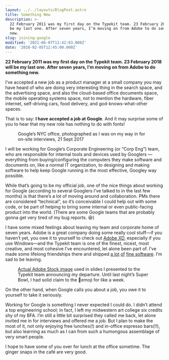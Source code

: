```yaml
---
layout: ../../layouts/BlogPost.astro
title: Something New
description: >-
  22 February 2011 was my first day on the Typekit team. 23 February 2018 will
  be my last one. After seven years, I’m moving on from Adobe to do something
  new.
slug: joining-google
modified: '2021-06-07T12:42:03.000Z'
date: '2018-02-05T12:45:00.000Z'
---
```

**22 February 2011 was my first day on the Typekit team. 23 February 2018 will be my last one. After seven years, I’m moving on from Adobe to do something new.**

I’ve accepted a new job as a product manager at a small company you may have heard of who are doing very interesting thing in the search space, and the advertising space, and also the cloud-based office documents space, the mobile operating systems space, not to mention the hardware, fiber internet, self-driving cars, food delivery, and god-knows-what-other spaces.

That is to say: **I have accepted a job at Google**. And it may surprise some of you to hear that my new role has nothing to do with fonts!

<figure class="wp-block-image size-large"><img src="https://res.cloudinary.com/demaree/image/upload/v1615942065/bitsandletters-assets/0-Lfx5b8jSS9n6uG5x.jpg" alt="" class="wp-image-4122" data-original-src="https://demaree.blog/wp-content/uploads/2021/03/0-Lfx5b8jSS9n6uG5x.jpg"><figcaption>Google’s NYC office, photographed as I was on my way in for on-site interviews, 21 Sept 2017</figcaption></figure>

I will be working for Google’s Corporate Engineering (or “Corp Eng”) team, who are responsible for internal tools and devices used by Googlers — everything from buying/configuring the computers they make software and documents on, like a normal IT organization, to designing and making software to help keep Google running in the most effective, Googley way possible.

While that’s going to be my official job, one of the nice things about working for Google (according to several Googlers I’ve talked to in the last few months) is that there’s a lot of moving around and collaboration. PMs there are considered “technical”, so it’s conceivable I could help out with some code, or be part of helping to bring some internal or even public-facing product into the world. (There are some Google teams that are probably gonna get very tired of my bug reports. 😆)

I have some mixed feelings about leaving my team and corporate home of seven years. Adobe is a great company doing some really cool stuff—if you haven’t yet, you owe it to yourself to check out [Adobe XD](https://www.adobe.com/products/xd.html), especially if you use Windows—and the Typekit team is one of the finest, nicest, most creative, and most cohesive I’ve encountered, let alone been part of. I’ve made some lifelong friendships there and shipped [a lot](https://blog.typekit.com/2016/08/18/preview-a-new-look-for-fonts-on-typekit/) [of](https://blog.typekit.com/2017/06/08/sync-multiple-fonts-easily/) [fine software](https://blog.typekit.com/2017/09/06/visual-search-early-access/). I’m sad to be leaving.

<figure class="wp-block-image size-large"><img src="https://res.cloudinary.com/demaree/image/upload/v1615942179/bitsandletters-assets/1-SJIRwl9eKHhugrswYtNNZg.jpg" alt="" class="wp-image-4124" data-original-src="https://demaree.blog/wp-content/uploads/2021/03/1-SJIRwl9eKHhugrswYtNNZg.jpeg"><figcaption><a href="https://stock.adobe.com/stock-photo/turns-out-a-slug-is-just-cosmetic-and-can-be-anything-also-farts/65332352?prev_url=detail">Actual Adobe Stock image</a> used in slides I presented to the Typekit team announcing my departure. Until last night’s Super Bowl, I had solid claim to the 🦅emoji for like a week.</figcaption></figure>

On the other hand, when Google calls you about a job, you owe it to yourself to take it seriously.

Working for Google is something I never expected I could do. I didn’t attend a top engineering school; in fact, I left my midwestern art college six credits shy of my BFA. I’m still a little bit surprised they called me back, let alone invited me in for interviews and offered me a job. But I plan to make the most of it, not only enjoying free lunches(!) and in-office espresso bars(!!), but also learning as much as I can from such a humongous assemblage of very smart people.

I hope to have some of you over for lunch at the office sometime. The ginger snaps in the café are very good.
